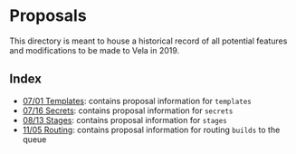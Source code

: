 # Proposals

This directory is meant to house a historical record of all potential features and modifications to be made to Vela in 2019.

## Index

* [07/01 Templates](07-01_templates.md): contains proposal information for `templates`
* [07/16 Secrets](07-16_secrets.md): contains proposal information for `secrets`
* [08/13 Stages](08-13_stages.md): contains proposal information for `stages`
* [11/05 Routing](11-05_routing.md): contains proposal information for routing `builds` to the queue
